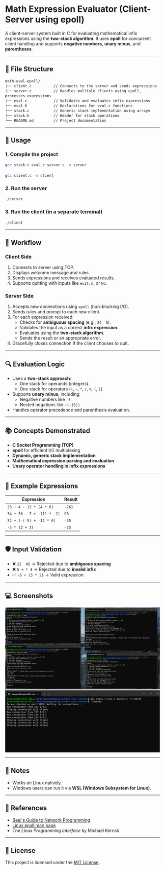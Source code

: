 # Math Expression Evaluator (Client-Server using epoll)

A client-server system built in C for evaluating mathematical infix expressions using the **two-stack algorithm**. It uses **epoll** for concurrent client handling and supports **negative numbers**, **unary minus**, and **parentheses**.

---

## 📁 File Structure

```
math-eval-epoll/
├── client.c          // Connects to the server and sends expressions
├── server.c          // Handles multiple clients using epoll, processes expressions
├── eval.c            // Validates and evaluates infix expressions
├── eval.h            // Declarations for eval.c functions
├── stack.c           // Generic stack implementation using arrays
├── stack.h           // Header for stack operations
└── README.md         // Project documentation
```

---

## 🚀 Usage

### 1. Compile the project

```bash
gcc stack.c eval.c server.c -o server

gcc client.c -o client
```

### 2. Run the server

```bash
./server
```

### 3. Run the client (in a separate terminal)

```bash
./client
```

---

## 🔧 Workflow

### Client Side
1. Connects to server using TCP.
2. Displays welcome message and rules.
3. Sends expressions and receives evaluated results.
4. Supports quitting with inputs like `exit`, `n`, or `No`.

### Server Side
1. Accepts new connections using `epoll` (non-blocking I/O).
2. Sends rules and prompt to each new client.
3. For each expression received:
   - Checks for **ambiguous spacing** (e.g., `34  5`).
   - Validates the input as a correct **infix expression**.
   - Evaluates using the **two-stack algorithm**.
   - Sends the result or an appropriate error.
4. Gracefully closes connection if the client chooses to quit.

---

## 🔍 Evaluation Logic

- Uses a **two-stack approach**:
  - One stack for operands (integers).
  - One stack for operators (`+`, `-`, `*`, `/`, `%`, `(`, `)`).
- Supports **unary minus**, including:
  - Negative numbers like `-5`
  - Nested negations like `-(-(5))`
- Handles operator precedence and parenthesis evaluation.

---

## 📚 Concepts Demonstrated

- **C Socket Programming (TCP)**
- **epoll** for efficient I/O multiplexing
- **Dynamic, generic stack implementation**
- **Mathematical expression parsing and evaluation**
- **Unary operator handling in infix expressions**

---

## 📜 Example Expressions

| Expression                    | Result |
|------------------------------|--------|
| `23 + 4 - 12 * (4 * 6)`       | `-261` |
| `34 + 56 - 7 + -(11 * -2)`    | `98`   |
| `32 + (-(-5) + -12 * 6)`      | `-35`  |
| `-5 * (2 + 3)`                | `-25`  |

---

## 🛡️ Input Validation

- ❌ `23  45` → Rejected due to **ambiguous spacing**
- ❌ `5 + * 4` → Rejected due to **invalid infix**
- ✅ `-5 + (3 * 2)` → Valid expression

---

## 💻 Screenshots
![Client Output](client_output.png)
![Server Output](server_output.png)


---

## 📌 Notes
- Works on Linux natively.
- Windows users can run it via **WSL (Windows Subsystem for Linux)**.

---

## 🔗 References
- [Beej's Guide to Network Programming](https://beej.us/guide/bgnet/)
- [Linux epoll man page](https://man7.org/linux/man-pages/man7/epoll.7.html)
- *The Linux Programming Interface* by Michael Kerrisk

---

## 📄 License

This project is licensed under the [MIT License](https://opensource.org/licenses/MIT).

